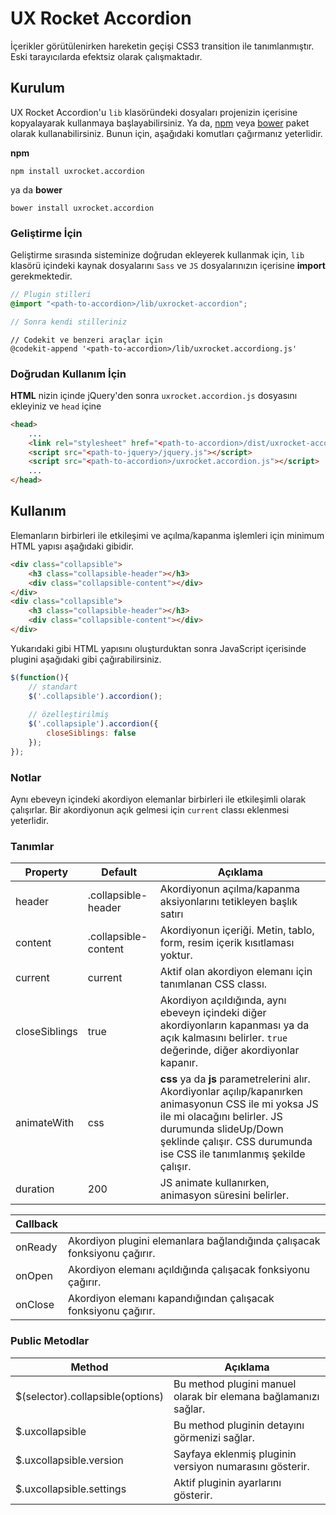 UX Rocket Accordion
==================
İçerikler görütülenirken hareketin geçişi CSS3 transition ile tanımlanmıştır. Eski tarayıcılarda efektsiz olarak çalışmaktadır.

## Kurulum
UX Rocket Accordion'u `lib` klasöründeki dosyaları projenizin içerisine kopyalayarak kullanmaya başlayabilirsiniz. Ya da, [npm](https://www.npmjs.org/) veya [bower](http://bower.io) paket olarak kullanabilirsiniz. Bunun için, aşağıdaki komutları çağırmanız yeterlidir.

__npm__
```Shell
npm install uxrocket.accordion
```

ya da __bower__

```Shell
bower install uxrocket.accordion
```

### Geliştirme İçin
Geliştirme sırasında sisteminize doğrudan ekleyerek kullanmak için, `lib` klasörü içindeki kaynak dosyalarını `Sass` ve `JS` dosyalarınızın içerisine __import__ gerekmektedir.

```SCSS
// Plugin stilleri
@import "<path-to-accordion>/lib/uxrocket-accordion";

// Sonra kendi stilleriniz
```

```JS
// Codekit ve benzeri araçlar için
@codekit-append '<path-to-accordion>/lib/uxrocket.accordiong.js'
```

### Doğrudan Kullanım İçin
__HTML__ nizin içinde jQuery'den sonra `uxrocket.accordion.js` dosyasını ekleyiniz ve `head` içine 
```HTML
<head>
    ...
    <link rel="stylesheet" href="<path-to-accordion>/dist/uxrocket-accordion.css" />
    <script src="<path-to-jquery>/jquery.js"></script>
    <script src="<path-to-accordion>/uxrocket.accordion.js"></script>
    ...
</head>
```


## Kullanım
Elemanların birbirleri ile etkileşimi ve açılma/kapanma işlemleri için minimum HTML yapısı aşağıdaki gibidir.
```HTML
<div class="collapsible">
    <h3 class="collapsible-header"></h3>
    <div class="collapsible-content"></div>
</div>
<div class="collapsible">
    <h3 class="collapsible-header"></h3>
    <div class="collapsible-content"></div>
</div>
```

Yukarıdaki gibi HTML yapısını oluşturduktan sonra JavaScript içerisinde plugini aşağıdaki gibi çağırabilirsiniz.
```JavaScript
$(function(){
    // standart 
    $('.collapsible').accordion();
    
    // özelleştirilmiş
    $('.collapsiple').accordion({
        closeSiblings: false
    });
});
```

### Notlar
Aynı ebeveyn içindeki akordiyon elemanlar birbirleri ile etkileşimli olarak çalışırlar. Bir akordiyonun açık gelmesi için `current` classı eklenmesi yeterlidir.

### Tanımlar
Property			 | Default			    | Açıklama
-------------------- | -------------------- | ------------------------------------------------------------------------
header               | .collapsible-header  | Akordiyonun açılma/kapanma aksiyonlarını tetikleyen başlık satırı
content              | .collapsible-content | Akordiyonun içeriği. Metin, tablo, form, resim içerik kısıtlaması yoktur.
current              | current              | Aktif olan akordiyon elemanı için tanımlanan CSS classı.
closeSiblings        | true                 | Akordiyon açıldığında, aynı ebeveyn içindeki diğer akordiyonların kapanması ya da açık kalmasını belirler. `true` değerinde, diğer akordiyonlar kapanır.
animateWith			 | css					| __css__ ya da __js__ parametrelerini alır. Akordiyonlar açılıp/kapanırken animasyonun CSS ile mi yoksa JS ile mi olacağını belirler. JS durumunda slideUp/Down şeklinde çalışır. CSS durumunda ise CSS ile tanımlanmış şekilde çalışır.
duration			 | 200					| JS animate kullanırken, animasyon süresini belirler.

Callback			 | &nbsp;
-------------------- | -----
onReady              | Akordiyon plugini elemanlara bağlandığında çalışacak fonksiyonu çağırır.
onOpen       	     | Akordiyon elemanı açıldığında çalışacak fonksiyonu çağırır.
onClose		         | Akordiyon elemanı kapandığından çalışacak fonksiyonu çağırır.

### Public Metodlar
Method						     | Açıklama
-------------------------------- | -------------------------------------------------------
$(selector).collapsible(options) | Bu method plugini manuel olarak bir elemana bağlamanızı sağlar.
$.uxcollapsible                  | Bu method pluginin detayını görmenizi sağlar.
$.uxcollapsible.version          | Sayfaya eklenmiş pluginin versiyon numarasını gösterir.
$.uxcollapsible.settings         | Aktif pluginin ayarlarını gösterir.
